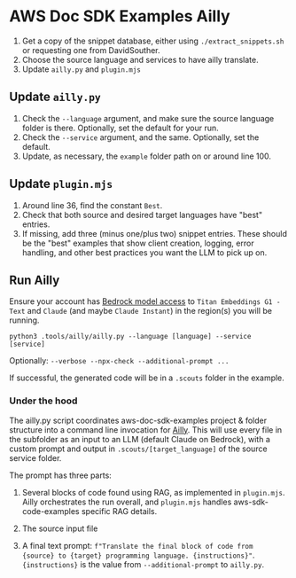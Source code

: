 # AWS Doc SDK Examples Ailly

1. Get a copy of the snippet database, either using `./extract_snippets.sh` or requesting one from DavidSouther.
1. Choose the source language and services to have ailly translate.
1. Update `ailly.py` and `plugin.mjs`

## Update `ailly.py`

1. Check the `--language` argument, and make sure the source language folder is there. Optionally, set the default for your run.
1. Check the `--service` argument, and the same. Optionally, set the default.
1. Update, as necessary, the `example` folder path on or around line 100.

## Update `plugin.mjs`

1. Around line 36, find the constant `Best`.
2. Check that both source and desired target languages have "best" entries.
3. If missing, add three (minus one/plus two) snippet entries. These should be the "best" examples that show client creation, logging, error handling, and other best practices you want the LLM to pick up on.

## Run Ailly

Ensure your account has [Bedrock model access](https://docs.aws.amazon.com/bedrock/latest/userguide/model-access.html) to `Titan Embeddings G1 - Text` and `Claude` (and maybe `Claude Instant`) in the region(s) you will be running.

```
python3 .tools/ailly/ailly.py --language [language] --service [service]
```

Optionally: `--verbose --npx-check --additional-prompt ...`

If successful, the generated code will be in a `.scouts` folder in the example.

### Under the hood

The ailly.py script coordinates aws-doc-sdk-examples project & folder structure into a command line invocation for [Ailly](https://github.com/davidsouther/ailly). This will use every file in the subfolder as an input to an LLM (default Claude on Bedrock), with a custom prompt and output in `.scouts/[target_language]` of the source service folder.

The prompt has three parts:

1. Several blocks of code found using RAG, as implemented in `plugin.mjs`. Ailly orchestrates the run overall, and `plugin.mjs` handles aws-sdk-code-examples specific RAG details.

2. The source input file

3. A final text prompt: `f"Translate the final block of code from {source} to {target} programming language. {instructions}"`. `{instructions}` is the value from `--additional-prompt` to `ailly.py`.
